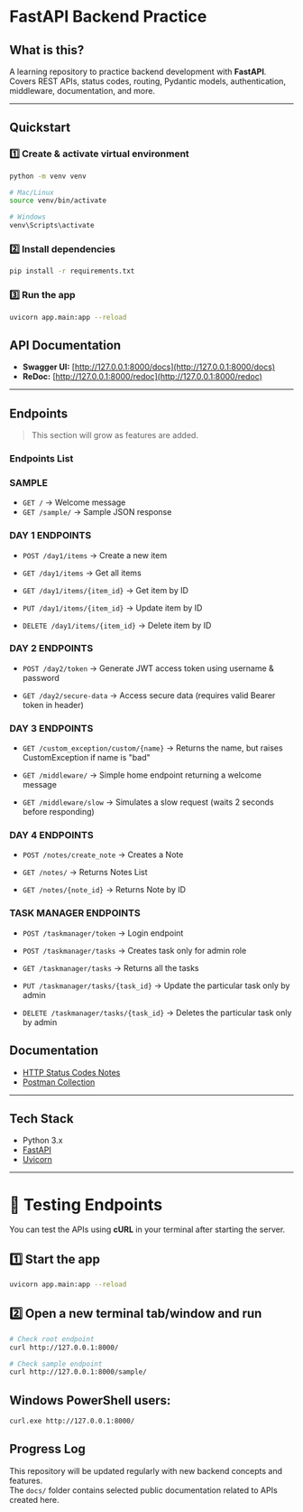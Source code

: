 # FastAPI Backend Practice

## What is this?
A learning repository to practice backend development with **FastAPI**.  
Covers REST APIs, status codes, routing, Pydantic models, authentication, middleware, documentation, and more.

---

## Quickstart

### 1️⃣ Create & activate virtual environment
```bash
python -m venv venv

# Mac/Linux
source venv/bin/activate

# Windows
venv\Scripts\activate
````

### 2️⃣ Install dependencies
```bash
pip install -r requirements.txt
```

### 3️⃣ Run the app
```bash
uvicorn app.main:app --reload
```

## API Documentation
- **Swagger UI:** [http://127.0.0.1:8000/docs](http://127.0.0.1:8000/docs)
- **ReDoc:** [http://127.0.0.1:8000/redoc](http://127.0.0.1:8000/redoc)

---

## Endpoints
> This section will grow as features are added.

### Endpoints List

### SAMPLE
- `GET /` → Welcome message
- `GET /sample/` → Sample JSON response

### DAY 1 ENDPOINTS
- `POST /day1/items` → Create a new item

- `GET /day1/items` → Get all items

- `GET /day1/items/{item_id}` → Get item by ID

- `PUT /day1/items/{item_id}` → Update item by ID

- `DELETE /day1/items/{item_id}` → Delete item by ID

### DAY 2 ENDPOINTS
- `POST /day2/token` → Generate JWT access token using username & password

- `GET /day2/secure-data` → Access secure data (requires valid Bearer token in header)

### DAY 3 ENDPOINTS
- `GET /custom_exception/custom/{name}` → Returns the name, but raises CustomException if name is "bad"

- `GET /middleware/` → Simple home endpoint returning a welcome message

- `GET /middleware/slow` → Simulates a slow request (waits 2 seconds before responding)

### DAY 4 ENDPOINTS
- `POST /notes/create_note` → Creates a Note

- `GET /notes/` → Returns Notes List

- `GET /notes/{note_id}` → Returns Note by ID


### TASK MANAGER ENDPOINTS
- `POST /taskmanager/token` → Login endpoint

- `POST /taskmanager/tasks` → Creates task only for admin role

- `GET /taskmanager/tasks` → Returns all the tasks

- `PUT /taskmanager/tasks/{task_id}` → Update the particular task only by admin

- `DELETE /taskmanager/tasks/{task_id}` → Deletes the particular task only by admin



## Documentation
- [HTTP Status Codes Notes](docs/status_codes.md)
- [Postman Collection](docs/postman_collection.json)

---

## Tech Stack
- Python 3.x
- [FastAPI](https://fastapi.tiangolo.com/)
- [Uvicorn](https://www.uvicorn.org/)

---

# 🧪 Testing Endpoints

You can test the APIs using **cURL** in your terminal after starting the server.

## 1️⃣ Start the app
```bash
uvicorn app.main:app --reload
```

## 2️⃣ Open a new terminal tab/window and run
```bash
# Check root endpoint
curl http://127.0.0.1:8000/

# Check sample endpoint
curl http://127.0.0.1:8000/sample/

```

## Windows PowerShell users:
```bash
curl.exe http://127.0.0.1:8000/

```




## Progress Log
This repository will be updated regularly with new backend concepts and features.  
The `docs/` folder contains selected public documentation related to APIs created here.

